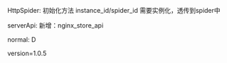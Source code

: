 HttpSpider: 初始化方法 instance_id/spider_id 需要实例化，透传到spider中

serverApi: 新增：nginx_store_api 

normal: D

version=1.0.5